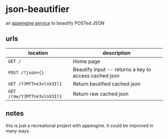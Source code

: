 json-beautifier
===============

an [appengine service](http://h3djsqi.appspot.com) to beautify POSTed JSON

urls
----

location|description
--------|-----------
`GET /`|Home page
`POST /?json={}`|Beautify input -- returns a key to access cached json
`GET /YJMfTne3vlnX3Il1`|Return beutified cached json
`GET /raw/YJMfTne3vlnX3Il1`|Return raw cached json

notes
-----

this is just a recreational project with appengine. it could be improved in many ways.
